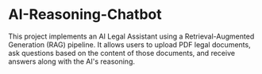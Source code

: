 # AI-Reasoning-Chatbot
This project implements an AI Legal Assistant using a Retrieval-Augmented Generation (RAG) pipeline. It allows users to upload PDF legal documents, ask questions based on the content of those documents, and receive answers along with the AI's reasoning.
